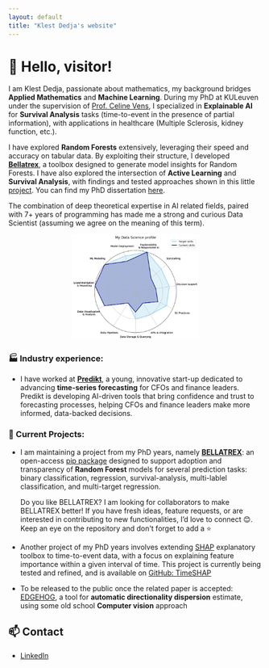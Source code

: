 ```yaml
---
layout: default
title: "Klest Dedja's website"
---
```


# 👋 Hello, visitor!

I am Klest Dedja, passionate about mathematics, my background bridges **Applied Mathematics** and **Machine Learning**. During my PhD at KULeuven under the supervision of [Prof. Celine Vens](https://kulak.kuleuven.be/~celine.vens/index.html), I specialized in **Explainable AI** for **Survival Analysis** tasks (time-to-event in the presence of partial information), with applications in healthcare (Multiple Sclerosis, kidney function, etc.).

I have explored **Random Forests** extensively, leveraging their speed and accuracy on tabular data. By exploiting their structure, I developed [**Bellatrex**](https://github.com/klestdedja/bellatrex), a toolbox designed to generate model insights for Random Forests. I have also explored the intersection of **Active Learning** and **Survival Analysis**, with findings and tested approaches shown in this little [project](https://github.com/klestdedja/AL-SA-paper-material).
You can find my PhD dissertation [here](https://lirias.kuleuven.be/retrieve/dff3deaa-efd3-45e2-833c-e6db47d88434).

The combination of deep theoretical expertise in AI related fields, paired with 7+ years of programming has made me a strong and curious Data Scientist (assuming we agree on the meaning of this term).

<p align="center">
  <img src="/images/skills-chart-profile.png" alt="Skills Map"  style="width:50%; height:auto;" />
</p>

### 🏭 Industry experience:

- I have worked at **[Predikt](https://predikt.ai/)**, a young, innovative start-up dedicated to advancing **time-series forecasting** for CFOs and finance leaders. Predikt is developing AI-driven tools that bring confidence and trust to forecasting processes, helping CFOs and finance leaders make more informed, data-backed decisions.

### 🔭 Current Projects:

- I am maintaining a project from my PhD years, namely **[BELLATREX](https://github.com/klestdedja/bellatrex)**: an open-access [pip package](https://pypi.org/project/bellatrex/) designed to support adoption and transparency of **Random Forest** models for several prediction tasks: binary classification, regression, survival-analysis, multi-lablel classification, and multi-target regression.

  Do you like BELLATREX? I am looking for collaborators to make BELLATREX better! If you have fresh ideas, feature requests, or are interested in contributing to new functionalities, I’d love to connect 😊.
   Keep an eye on the repository and don't forget to add a ⭐️

- Another project of my PhD years involves extending [SHAP](https://shap.readthedocs.io/en/latest/) explanatory toolbox to time-to-event data, with a focus on explaining feature importance within a given interval of time. This project is currently being tested and refined, and is available on [GitHub: TimeSHAP](https://github.com/klestdedja/timeSHAP)

- To be released to the public once the related paper is accepted: [EDGEHOG](https://github.com/klestdedja/directionality), a tool for **automatic directionality dispersion** estimate, using some old school **Computer vision** approach


<!--
## 🔬 Research
- [Google Scholar](https://scholar.google.com/citations?user=SWJ2Y2cAAAAJ)
- [PhD Dissertation](https://lirias.kuleuven.be/retrieve/dff3deaa-efd3-45e2-833c-e6db47d88434)

## ⚙️ Projects
- [**Bellatrex**](https://github.com/klestdedja/bellatrex) → [pip package](https://pypi.org/project/bellatrex/)
- [SHAP extension](https://github.com/klestdedja/timeSHAP) for survival data
- [**EDGEHOG**](https://github.com/klestdedja/directionality)
-->


## 📫 Contact
- [LinkedIn](https://www.linkedin.com/in/klest-dedja/)
